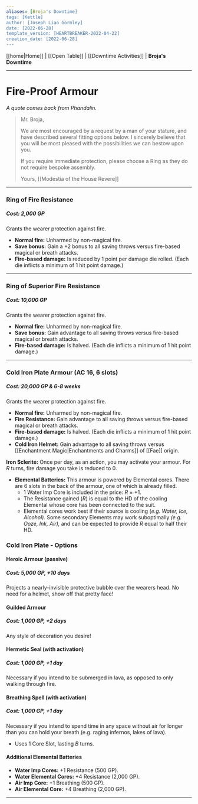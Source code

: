 ```yaml
---
aliases: [Broja's Downtime]
tags: [Kettle]
author: [Joseph Liao Gormley]
date: [2022-06-28]
template_version: [HEARTBREAKER-2022-04-22]
creation_date: [2022-06-28]
---
```

<!-- Home | Character Creation | -->
[[home|Home]] | [[Open Table]] | [[Downtime Activities]] | **Broja's Downtime**
___
# Fire-Proof Armour
*A quote comes back from Phandalin.*

> Mr. Broja,
> 
> We are most encouraged by a request by a man of your stature, and have described several fitting options below. I sincerely believe that you will be most pleased with the possibilities we can bestow upon you.
> 
> If you require immediate protection, please choose a Ring as they do not require bespoke assembly.
> 
> Yours,
> [[Modestia of the House Revere]]

___
### **Ring of Fire Resistance**
##### **Cost:** 2,000 GP
Grants the wearer protection against fire.
- **Normal fire:** Unharmed by non-magical fire.
- **Save bonus:** Gain a +2 bonus to all saving throws versus fire-based magical or breath attacks.
- **Fire-based damage:** Is reduced by 1 point per damage die rolled. (Each die inflicts a minimum of 1 hit point damage.)
___
### **Ring of Superior Fire Resistance**
##### **Cost:** 10,000 GP

Grants the wearer protection against fire.
- **Normal fire:** Unharmed by non-magical fire.
- **Save bonus:** Gain advantage to all saving throws versus fire-based magical or breath attacks.
- **Fire-based damage:** Is halved. (Each die inflicts a minimum of 1 hit point damage.)
___
### **Cold Iron Plate Armour** (AC 16, 6 slots)
##### **Cost:** 20,000 GP & 6-8 weeks

Grants the wearer protection against fire.
- **Normal fire:** Unharmed by non-magical fire.
- **Fire Resistance:** Gain advantage to all saving throws versus fire-based magical or breath attacks.
- **Fire-based damage:** Is halved. (Each die inflicts a minimum of 1 hit point damage.)
- **Cold Iron Helmet:** Gain advantage to all saving throws versus [[Enchantment Magic|Enchantments and Charms]] of [[Fae]] origin.

**Iron Sclerite:** Once per day, as an action, you may activate your armour. For $R$ turns, fire damage you take is reduced to 0.
- **Elemental Batteries:** This armour is powered by Elemental cores. There are 6 slots in the back of the armour, one of which is already filled.
	- 1 Water Imp Core is included in the price: $R$ = +1.
	- The Resistance gained ($R$) is equal to the HD of the cooling Elemental whose core has been connected to the suit.
	- Elemental cores work best if their source is cooling (*e.g. Water, Ice, Alcohol).* Some secondary Elements may work suboptimally *(e.g. Ooze, Ink, Air),* and can be expected to provide $R$ equal to half their HD.

### Cold Iron Plate - Options
#### Heroic Armour (passive)
##### Cost: 5,000 GP, +10 days
Projects a nearly-invisible protective bubble over the wearers head. No need for a helmet, show off that pretty face!

#### Guilded Armour
##### Cost: 1,000 GP, +2 days
Any style of decoration you desire!

#### Hermetic Seal (with activation)
##### Cost: 1,000 GP, +1 day
Necessary if you intend to be submerged in lava, as opposed to only walking through fire.

#### Breathing Spell (with activation) 
##### Cost: 1,000 GP, +1 day
Necessary if you intend to spend time in any space without air for longer than you can hold your breath (e.g. raging infernos, lakes of lava).
- Uses 1 Core Slot, lasting $B$ turns.

#### Additional Elemental Batteries
- **Water Imp Cores:** +1 Resistance (500 GP).
- **Water Elemental Cores:** +4 Resistance (2,000 GP).
- **Air Imp Core:** +1 Breathing (500 GP).
- **Air Elemental Core:** +4 Breathing (2,000 GP).


___
<!--*See also:* 
*References:*
*Source:* -->
<!-- Sources, read more, links, etc. -->
<!-- *Source: Entry by [[Mike Maxin]].* -->
<!-- Leave an empty line at the end, otherwise Exporter complains. -->
